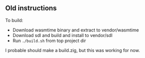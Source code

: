 ## Old instructions

To build:
- Download wasmtime binary and extract to vendor/wasmtime
- Download sdl and build and install to vendor/sdl
- Run `./build.sh` from top project dir

I probable should make a build.zig, but this was working for now.

